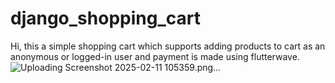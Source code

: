 # django_shopping_cart
Hi, this a simple shopping cart which supports adding products to cart as an anonymous or logged-in user and payment is made using flutterwave.
![Uploading Screenshot 2025-02-11 105359.png…]()
